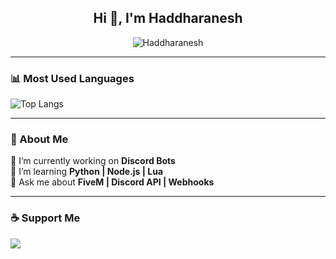 <h2 align="center">Hi 👋, I'm Haddharanesh</h2>
<p align="center">
  <img src="https://komarev.com/ghpvc/?username=Haddharanesh&label=Profile%20views&color=0e75b6&style=flat" alt="Haddharanesh" />
</p>

---

### 📊 Most Used Languages
![Top Langs](https://github-readme-stats.vercel.app/api/top-langs/?username=Haddharanesh&layout=compact&theme=tokyonight)

---

### 💬 About Me
🔭 I’m currently working on **Discord Bots**  
🌱 I’m learning **Python | Node.js | Lua**  
💬 Ask me about **FiveM | Discord API | Webhooks**

---

### ☕ Support Me
<a href="https://www.buymeacoffee.com/yourname" target="_blank"><img src="https://img.shields.io/badge/Buy%20me%20a%20coffee-%23FFDD00.svg?&style=for-the-badge&logo=buy-me-a-coffee&logoColor=black" /></a>
